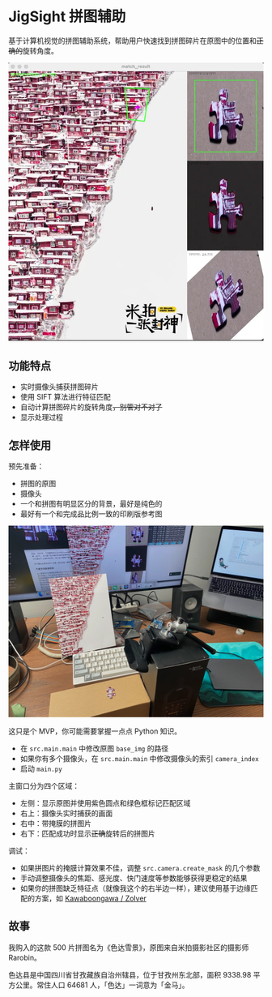 # JigSight 拼图辅助

基于计算机视觉的拼图辅助系统，帮助用户快速找到拼图碎片在原图中的位置和<del>正确的</del>旋转角度。

![](docs/924c5d89cc5badfce0f16963e649b6db.webp)

## 功能特点

- 实时摄像头捕获拼图碎片
- 使用 SIFT 算法进行特征匹配
- 自动计算拼图碎片的旋转角度<del>，别管对不对了</del>
- 显示处理过程

## 怎样使用

预先准备：

- 拼图的原图
- 摄像头
- 一个和拼图有明显区分的背景，最好是纯色的
- 最好有一个和完成品比例一致的印刷版参考图

![](docs/12caad0293628ecba879cd580924a107.webp)

这只是个 MVP，你可能需要掌握一点点 Python 知识。

- 在 `src.main.main` 中修改原图 `base_img` 的路径
- 如果你有多个摄像头，在 `src.main.main` 中修改摄像头的索引 `camera_index`
- 启动 `main.py`

主窗口分为四个区域：

- 左侧：显示原图并使用紫色圆点和绿色框标记匹配区域
- 右上：摄像头实时捕获的画面
- 右中：带掩膜的拼图片
- 右下：匹配成功时显示<del>正确</del>旋转后的拼图片

调试：

- 如果拼图片的掩膜计算效果不佳，调整 `src.camera.create_mask` 的几个参数
- 手动调整摄像头的焦距、感光度、快门速度等参数能够获得更稳定的结果
- 如果你的拼图缺乏特征点（就像我这个的右半边一样），建议使用基于边缘匹配的方案，如 [Kawaboongawa / Zolver](https://github.com/Kawaboongawa/Zolver)

## 故事

我购入的这款 500 片拼图名为《色达雪景》，原图来自米拍摄影社区的摄影师 Rarobin。

色达县是中国四川省甘孜藏族自治州辖县，位于甘孜州东北部，面积 9338.98 平方公里。常住人口 64681 人，「色达」一词意为「金马」。
